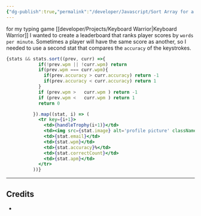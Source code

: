 ```yaml
---
{"dg-publish":true,"permalink":"/developer/Javascript/Sort Array for a Leadboard with multiple stats/"}
---
```


for my typing game [[developer/Projects/Keyboard Warrior\|Keyboard Warrior]] I wanted to create a leaderboard that ranks player scores by `words per minute`. Sometimes a player will have the same score as another, so I needed to use a second stat that compares the `accuracy` of the keystrokes.

```jsx
{stats && stats.sort((prev, curr) =>{
            if(!prev.wpm || !curr.wpm) return
            if(prev.wpm === curr.wpm){
              if(prev.accuracy > curr.accuracy) return -1
              if(prev.accuracy < curr.accuracy) return 1
            } 
            if (prev.wpm >   curr.wpm ) return -1
            if (prev.wpm <   curr.wpm ) return 1
            return 0

          }).map((stat, i) => (
            <tr key={i+1}>  
              <td>{handleTrophy(i+1)}</td>
              <td><img src={stat.image} alt='profile picture' className='img-thumbnail'/></td>
              <td>{stat.email}</td>
              <td>{stat.wpm}</td>
              <td>{stat.accuracy}%</td>
              <td>{stat.correctCount}</td>
              <td>{stat.apm}</td>
            </tr>
          ))}
```

---
## Credits
- 